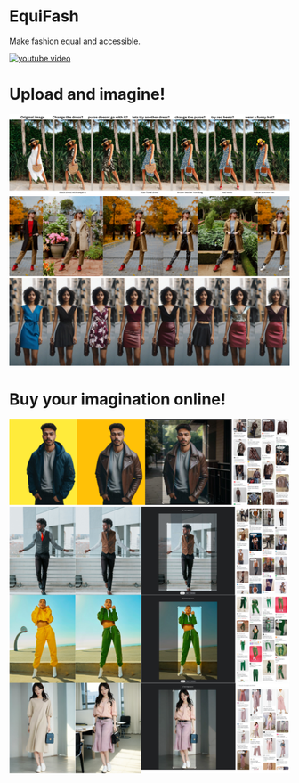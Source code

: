 # EquiFash
Make fashion equal and accessible.

[![youtube video](https://img.youtube.com/vi/NFFBMYZtwe8/0.jpg)](https://www.youtube.com/watch?v=NFFBMYZtwe8)

# Upload and imagine!
![alt text](./assets/img2.png)
![alt text](./assets/img3.png)
![alt text](./assets/img4.png)

# Buy your imagination online!
![alt text](./assets/online1.png)
![alt text](./assets/online2.png)
